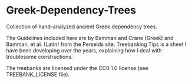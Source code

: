 # Greek-Dependency-Trees
Collection of hand-analyzed ancient Greek dependency trees.

The Guidelines included here are by Bamman and Crane (Greek) and Bamman, et al. (Latin) from the Perseids site.  Treebanking Tips is a sheet I have been developing over the years, explaining how I deal with troublesome constructions. 

The treebanks are licensed under the CC0 1.0 license (see TREEBANK_LICENSE file).
